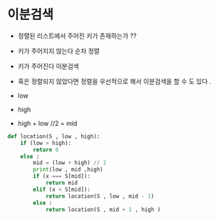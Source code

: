 # 이분검색

- 정렬된 리스트에서 주어진 키가 존재하는가 ??
- 키가 주어지지 않는다 순차 정렬
- 키가 주어진다 이분검색
- 혹은 정렬되지 않았다면 정렬을 우선적으로 해서 이분검색을 할 수 도 있다 .

- low
- high
- high + low //2 = mid

```python
def location(S , low , high):
    if (low > high):
        return 0
    else :
        mid = (low + high) // 2
        print(low , mid ,high)
        if (x === S[mid]):
            return mid
        elif (x < S[mid]):
            return location(S , low , mid - 1)
        else :
            return location(S , mid + 1 , high )
```

